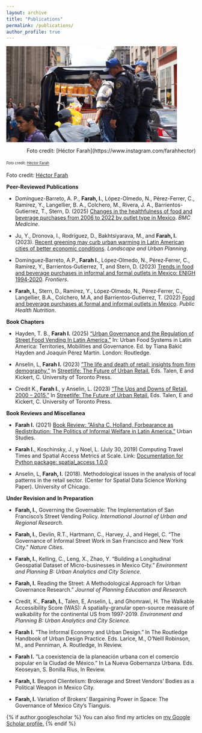 ```yaml
---
layout: archive
title: "Publications"
permalink: /publications/
author_profile: true
---
```


<img align="center" width="90%" height="30%" src="/images/police.png">

<p align="right">Foto credit: [Héctor Farah](https://www.instagram.com/farahhector)</p>

<sup><sub>Foto credit: [Héctor Farah](https://www.instagram.com/farahhector)</sub></sup>

Foto credit: [Héctor Farah](https://www.instagram.com/farahhector)

**Peer-Reviewed Publications**

- Domínguez-Barreto, A. P., **Farah, I.**, López-Olmedo, N., Pérez-Ferrer, C., Ramírez, Y., Langellier, B. A., Colchero, M., Rivera, J. A., Barrientos-Gutierrez, T., Stern, D. (2025) [Changes in the healthfulness of food and beverage purchases from 2006 to 2022 by outlet type in Mexico](https://doi.org/10.1186/s12916-025-04036-8). *BMC Medicine*.

- Ju, Y., Dronova, I., Rodríguez, D., Bakhtsiyarava, M., and **Farah, I.** (2023). [Recent greening may curb urban warming in Latin American cities of better economic conditions](https://doi.org/10.1016/j.landurbplan.2023.104896). *Landscape and Urban Planning*.   
  
- Domínguez‑Barreto, A.P., **Farah I.**, López‑Olmedo, N., Pérez‑Ferrer, C., Ramírez, Y., Barrientos‑Gutierrez, T, and Stern, D. (2023) [Trends in food and beverage purchases in informal and formal outlets in Mexico: ENIGH 1994‑2020](https://doi.org/10.3389/fpubh.2023.1151916). *Frontiers*.

- **Farah, I.**, Stern, D., Ramírez, Y., López‑Olmedo, N., Pérez‑Ferrer, C., Langellier, B.A., Colchero, M.A, and Barrientos‑Gutierrez,
T. (2022) [Food and beverage purchases at formal and informal outlets in Mexico](https://doi.org/10.1017/S1368980022002324). *Public Health Nutrition*.

**Book Chapters** 

- Hayden, T. B., **Farah I.** (2025) [“Urban Governance and the Regulation of Street Food Vending In Latin America.”](https://www.taylorfrancis.com/chapters/edit/10.4324/9781003471929-4/urban-governance-regulation-street-food-vending-latin-america-tiana-baki%C4%87-hayden-irene-farah) In: Urban Food Systems in Latin America: Territories, Mobilities and Governance. Ed. by Tiana Bakić Hayden and Joaquín Pérez Martín. London: Routledge.

- Anselin, L, **Farah I.** (2023) [”The life and death of retail: insights from firm demography.”](https://www.researchgate.net/publication/370427733_The_Life_and_Death_of_Retail_Insights_from_Firm_Demography) In [Streetlife: The Future of Urban
Retail.](https://utorontopress.com/9781487524814/streetlife/) Eds. Talen, E and Kickert, C. University of Toronto Press.

- Credit K., **Farah I.**, y Anselin, L. (2023) [”The Ups and Downs of Retail, 2000 – 2015.”](https://www.researchgate.net/publication/368922432_The_Ups_and_Downs_of_Retail_2000-2015) In [Streetlife: The Future of Urban Retail.](https://utorontopress.com/9781487524814/streetlife/)
Eds. Talen, E and Kickert, C. University of Toronto Press.

**Book Reviews and Miscellanea**  

- **Farah I.** (2021) [Book Review: ”Alisha C. Holland, Forbearance as Redistribution: The Politics of Informal Welfare in Latin
America.”](https://doi-org.libproxy.berkeley.edu/10.1177/00420980211058331) Urban Studies.

- **Farah I.**, Koschinsky, J., y Noel, L. (July 30, 2019) Computing Travel Times and Spatial Access Metrics at Scale. Link: [Documentation
for Python package: spatial_access 1.0.0](https://github.com/GeoDaCenter/spatial_access/blob/master/docs/notebooks/spatial_access_documentation081219.pdf)

- Anselin, L, **Farah, I.** (2018). Methodological issues in the analysis of local patterns in the retail sector. (Center for Spatial Data
Science Working Paper). University of Chicago.

**Under Revision and In Preparation**  

- **Farah, I.**, Governing the Governable: The Implementation of San Francisco’s Street Vending Policy. *International Journal of Urban and Regional Research.*
  
- **Farah, I.**, Devlin, R.T., Hartmann, C., Harvey, J., and Hegel, C. “The Governance of Informal Street Work in San Francisco and New York City.” *Nature Cities.*

- **Farah, I.**, Kelling, C., Leng, X., Zhao, Y. “Building a Longitudinal Geospatial Dataset of Micro-businesses in Mexico City.” *Environment and Planning B: Urban Analytics and City Science.*

- **Farah, I.** Reading the Street: A Methodological Approach for Urban Governance Research.” *Journal of Planning Education and Research.*
  
- Credit, K., **Farah, I.**, Talen, E, Anselin, L, and Ghomrawi, H. The Walkable Accessibility Score (WAS): A spatially-granular open-source measure of walkability for the continental US from 1997-2019. *Environment and Planning
B: Urban Analytics and City Science.*

- **Farah I.** ”The Informal Economy and Urban Design.” In The Routledge Handbook of Urban Design Practice. Eds. Larice, M.,
O’Neill Robinson, M., and Penniman, A. Routledge, In Review.

- **Farah I.** ”La coexistencia de la planeación urbana con el comercio popular en la Ciudad de México.” In La Nueva Gobernanza
Urbana. Eds. Keoseyan, S. Bonilla Rius, In Review.

- **Farah, I.** Beyond Clientelism: Brokerage and Street Vendors’ Bodies as a Political Weapon in Mexico City.
  
- **Farah, I.** Variation of Brokers’ Bargaining Power in Space: The Governance of Mexico City’s Tianguis.


{% if author.googlescholar %}
  You can also find my articles on <u><a href="{{author.googlescholar}}">my Google Scholar profile</a>.</u>
{% endif %}
